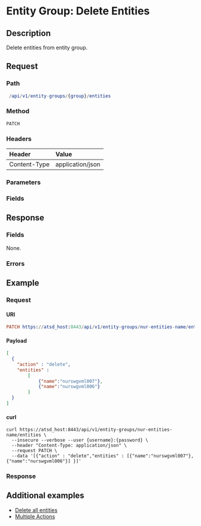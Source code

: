 # Entity Group: Delete Entities

## Description

Delete entities from entity group.

## Request

### Path

```elm
 /api/v1/entity-groups/{group}/entities
```

### Method

```
PATCH
```

### Headers

|**Header**|**Value**|
|:---|:---|
| Content-Type | application/json |

### Parameters

### Fields

## Response

### Fields

None.

### Errors

## Example

### Request

#### URI

```elm
PATCH https://atsd_host:8443/api/v1/entity-groups/nur-entities-name/entities
```

#### Payload

```json
[
  {
    "action" : "delete",
    "entities" : 
        [
            {"name":"nurswgvml007"},
            {"name":"nurswgvml006"}
        ]
  }
]
```

#### curl

```
curl https://atsd_host:8443/api/v1/entity-groups/nur-entities-name/entities \
  --insecure --verbose --user {username}:{password} \
  --header "Content-Type: application/json" \
  --request PATCH \
  --data '[{"action" : "delete","entities" : [{"name":"nurswgvml007"},{"name":"nurswgvml006"}] }]'
```

### Response

## Additional examples

* [Delete all entities](./examples/delete-all-entities.md)
* [Multiple Actions](./examples/multiple-actions.md)
